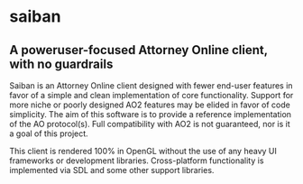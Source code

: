 # saiban
## A poweruser-focused Attorney Online client, with no guardrails

Saiban is an Attorney Online client designed with fewer end-user features in favor of a simple and clean implementation of core functionality. Support for more niche or poorly designed AO2 features may be elided in favor of code simplicity. The aim of this software is to provide a reference implementation of the AO protocol(s). Full compatibility with AO2 is not guaranteed, nor is it a goal of this project.

This client is rendered 100% in OpenGL without the use of any heavy UI frameworks or development libraries. Cross-platform functionality is implemented via SDL and some other support libraries.
